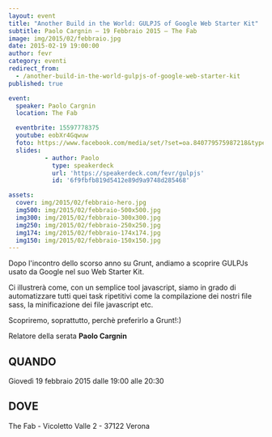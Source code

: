 ```yaml
---
layout: event
title: "Another Build in the World: GULPJS of Google Web Starter Kit"
subtitle: Paolo Cargnin – 19 Febbraio 2015 – The Fab
image: img/2015/02/febbraio.jpg
date: 2015-02-19 19:00:00
author: fevr
category: eventi
redirect_from:
  - /another-build-in-the-world-gulpjs-of-google-web-starter-kit
published: true

event:
  speaker: Paolo Cargnin
  location: The Fab

  eventbrite: 15597778375
  youtube: eobXr4Gqwuw
  foto: https://www.facebook.com/media/set/?set=oa.840779575987218&type=1
  slides:
          - author: Paolo
            type: speakerdeck
            url: 'https://speakerdeck.com/fevr/gulpjs'
            id: '6f9fbfb819d5412e89d9a9748d285468'

assets:
  cover: img/2015/02/febbraio-hero.jpg
  img500: img/2015/02/febbraio-500x500.jpg
  img300: img/2015/02/febbraio-300x300.jpg
  img250: img/2015/02/febbraio-250x250.jpg
  img174: img/2015/02/febbraio-174x174.jpg
  img150: img/2015/02/febbraio-150x150.jpg
---
```


Dopo l'incontro dello scorso anno su Grunt, andiamo a scoprire GULPJs usato da Google nel suo Web Starter Kit.

Ci illustrerà come, con un semplice tool javascript, siamo in grado di automatizzare tutti quei task ripetitivi
come la compilazione dei nostri file sass, la minificazione dei file javascript etc.

Scopriremo, soprattutto, perchè preferirlo a Grunt!:)

Relatore della serata **Paolo Cargnin**

## QUANDO
Giovedì 19 febbraio 2015 dalle 19:00 alle 20:30

## DOVE
The Fab - Vicoletto Valle 2 - 37122 Verona
